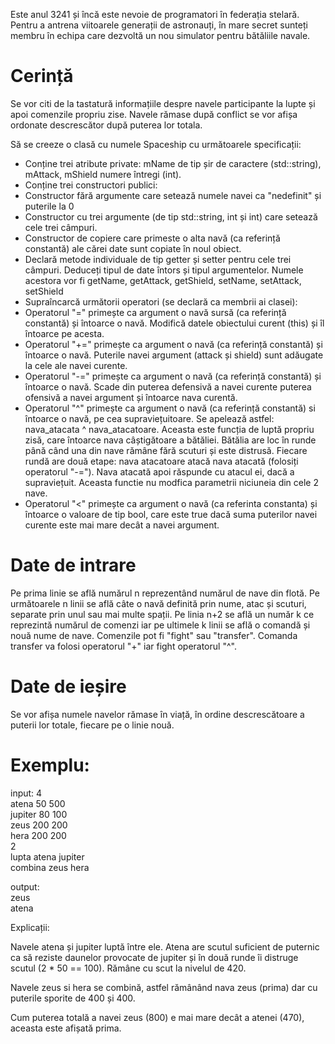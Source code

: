 Este anul 3241 și încă este nevoie de programatori în federația stelară. Pentru a antrena viitoarele generații de astronauți, în mare secret sunteți membru în echipa care dezvoltă un nou simulator pentru bătăliile navale.

# Cerință
Se vor citi de la tastatură informațiile despre navele participante la lupte și apoi comenzile propriu zise. Navele rămase după conflict se vor afișa ordonate descrescător după puterea lor totala.

Să se creeze o clasă cu numele Spaceship cu următoarele specificații:
- Conține trei atribute private: mName de tip șir de caractere (std::string), mAttack, mShield numere întregi (int).
- Conține trei constructori publici:
- Constructor fără argumente care setează numele navei ca "nedefinit" și puterile la 0
- Constructor cu trei argumente (de tip std::string, int și int) care setează cele trei câmpuri.
- Constructor de copiere care primeste o alta navă (ca referință constantă) ale cărei date sunt copiate în noul obiect. 
- Declară metode individuale de tip getter și setter pentru cele trei câmpuri. Deduceți tipul de date întors și tipul argumentelor. Numele acestora vor fi getName, getAttack, getShield, setName, setAttack, setShield
- Supraîncarcă următorii operatori (se declară ca membrii ai clasei):
- Operatorul "=" primește ca argument o navă sursă (ca referință constantă) și întoarce o navă. Modifică datele obiectului curent (this) și îl întoarce pe acesta.
- Operatorul "+=" primește ca argument o navă (ca referință constantă) și întoarce o navă. Puterile navei argument (attack și shield) sunt adăugate la cele ale navei curente.
- Operatorul "-=" primește ca argument o navă (ca referință constantă) și întoarce o navă. Scade din puterea defensivă a navei curente puterea ofensivă a navei argument și întoarce nava curentă.
- Operatorul "^" primește ca argument o navă (ca referință constantă) si întoarce o navă, pe cea supraviețuitoare. Se apelează astfel:  nava_atacata ^ nava_atacatoare. Aceasta este funcția de luptă propriu zisă, care întoarce nava câștigătoare a bătăliei. Bătălia are loc în runde până când una din nave rămâne fără scuturi și este distrusă. Fiecare rundă are două etape: nava atacatoare atacă nava atacată (folosiți operatorul "-="). Nava atacată apoi răspunde cu atacul ei, dacă a supraviețuit. Aceasta functie nu modfica parametrii niciuneia din cele 2 nave.
- Operatorul "<" primește ca argument o navă (ca referinta constanta) și întoarce o valoare de tip bool, care este true dacă suma puterilor navei curente este mai mare decât a navei argument.
# Date de intrare
Pe prima linie se află numărul n reprezentând numărul de nave din flotă. Pe următoarele n linii se află câte o navă definită prin nume, atac și scuturi, separate prin unul sau mai multe spații. Pe linia n+2 se află un număr k ce reprezintă numărul de comenzi iar pe ultimele k linii se află o comandă și nouă nume de nave. Comenzile pot fi "fight" sau "transfer". Comanda transfer va folosi operatorul "+" iar fight operatorul "^".

# Date de ieșire
Se vor afișa numele navelor rămase în viață, în ordine descrescătoare a puterii lor totale, fiecare pe o linie nouă.

# Exemplu:
input:
4 <br>
atena 50 500<br>
jupiter 80 100 <br>
zeus 200 200  <br>
hera 200 200<br>
2<br>
lupta atena jupiter <br>
combina zeus hera<br>

output:<br>
zeus<br>
atena<br>

Explicații:

Navele atena și jupiter luptă între ele. Atena are scutul suficient de puternic ca să reziste daunelor provocate de jupiter și în două runde îi distruge scutul (2 * 50 == 100). Rămâne cu scut la nivelul de 420.

Navele zeus si hera se combină, astfel rămânând nava zeus (prima) dar cu puterile sporite de 400 și 400.

Cum puterea totală a navei zeus (800) e mai mare decât a atenei (470), aceasta este afișată prima.

